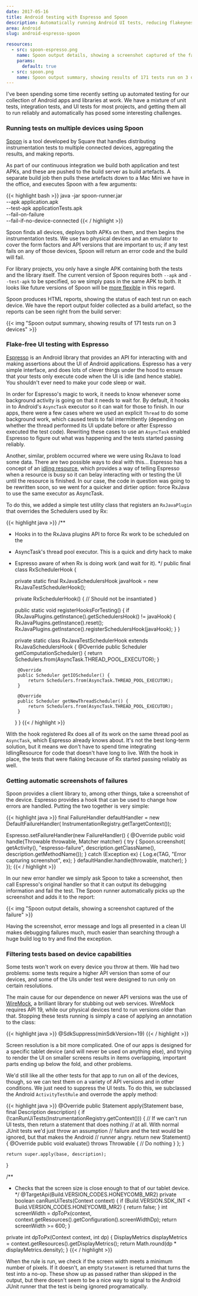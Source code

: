 ```yaml
---
date: 2017-05-16
title: Android testing with Espresso and Spoon
description: Automatically running Android UI tests, reducing flakeyness, and getting useful debugging information back on failure.
area: Android
slug: android-espresso-spoon

resources:
  - src: spoon-espresso.png
    name: Spoon output details, showing a screenshot captured of the failure
    params:
      default: true
  - src: spoon.png
    name: Spoon output summary, showing results of 171 tests run on 3 devices
---
```


I've been spending some time recently setting up automated testing for our
collection of Android apps and libraries at work. We have a mixture of unit
tests, integration tests, and UI tests for most projects, and getting them all
to run reliably and automatically has posed some interesting challenges.

### Running tests on multiple devices using Spoon

[Spoon](https://github.com/square/spoon) is a tool developed by Square that
handles distributing instrumentation tests to multiple connected devices,
aggregating the results, and making reports.

As part of our continuous integration we build both application and test APKs,
and these are pushed to the build server as build artefacts. A separate build
job then pulls these artefacts down to a Mac Mini we have in the office,
and executes Spoon with a few arguments:

{{< highlight bash >}}
java -jar spoon-runner.jar \
    --apk application.apk \
    --test-apk applicationTests.apk \
    --fail-on-failure \
    --fail-if-no-device-connected
{{< / highlight >}}

Spoon finds all devices, deploys both APKs on them, and then begins the
instrumentation tests. We use two physical devices and an emulator to cover
the form factors and API versions that are important to us; if any test fails
on any of those devices, Spoon will return an error code and the build will
fail.

<!--more-->

For library projects, you only have a single APK containing both the tests
and the library itself. The current version of Spoon requires both `--apk` and
`--test-apk` to be specified, so we simply pass in the same APK to both. It
looks like future versions of Spoon will be
[more flexible](https://github.com/square/spoon/pull/453) in this regard.

Spoon produces HTML reports, showing the status of each test run on each device.
We have the report output folder collected as a build artefact, so the reports
can be seen right from the build server:

{{< img "Spoon output summary, showing results of 171 tests run on 3 devices" >}}

### Flake-free UI testing with Espresso

[Espresso](https://developer.android.com/topic/libraries/testing-support-library/index.html#Espresso)
is an Android library that provides an API for interacting with and making
assertions about the UI of Android applications. Espresso has a very simple
interface, and does lots of clever things under the hood to ensure that your
tests only execute code when the UI is idle (and hence stable). You shouldn't
ever need to make your code sleep or wait.

In order for Espresso's magic to work, it needs to know whenever some background
activity is going on that it needs to wait for. By default, it hooks in to
Android's `AsyncTask` executor so it can wait for those to finish. In our apps,
there were a few cases where we used an explicit `Thread` to do some background
work, which caused tests to fail intermittently (depending on whether the thread
performed its UI update before or after Espresso executed the test code).
Rewriting these cases to use an `AsyncTask` enabled Espresso to figure out what
was happening and the tests started passing reliably.

Another, similar, problem occurred where we were using RxJava to load some data.
There are two possible ways to deal with this... Espresso has a concept of an
[idling resource](https://developer.android.com/reference/android/support/test/espresso/IdlingResource.html),
which provides a way of telling Espresso when a resource is busy so it can
belay interacting with or testing the UI until the resource is finished. In our
case, the code in question was going to be rewritten soon, so we went for a
quicker and dirtier option: force RxJava to use the same executor as AsyncTask.

To do this, we added a simple test utility class that registers an `RxJavaPlugin`
that overrides the Schedulers used by Rx:

{{< highlight java >}}
/**
 * Hooks in to the RxJava plugins API to force Rx work to be scheduled on the
 * AsyncTask's thread pool executor. This is a quick and dirty hack to make
 * Espresso aware of when Rx is doing work (and wait for it).
 */
public final class RxSchedulerHook {

    private static final RxJavaSchedulersHook javaHook =
            new RxJavaTestSchedulerHook();

    private RxSchedulerHook() {
        // Should not be insantiated
    }

    public static void registerHooksForTesting() {
        if (RxJavaPlugins.getInstance().getSchedulersHook() != javaHook) {
            RxJavaPlugins.getInstance().reset();
            RxJavaPlugins.getInstance().registerSchedulersHook(javaHook);
        }
    }

    private static class RxJavaTestSchedulerHook extends RxJavaSchedulersHook {
        @Override
        public Scheduler getComputationScheduler() {
            return Schedulers.from(AsyncTask.THREAD_POOL_EXECUTOR);
        }

        @Override
        public Scheduler getIOScheduler() {
            return Schedulers.from(AsyncTask.THREAD_POOL_EXECUTOR);
        }

        @Override
        public Scheduler getNewThreadScheduler() {
            return Schedulers.from(AsyncTask.THREAD_POOL_EXECUTOR);
        }
    }
}
{{< / highlight >}}

With the hook registered Rx does all of its work on the same thread pool as
`AsyncTask`, which Espresso already knows about. It's not the best long-term
solution, but it means we don't have to spend time integrating IdlingResource
for code that doesn't have long to live. With the hook in place, the tests
that were flaking because of Rx started passing reliably as well.

### Getting automatic screenshots of failures

Spoon provides a client library to, among other things, take a screenshot of
the device. Espresso provides a hook that can be used to change how errors
are handled. Putting the two together is very simple:

{{< highlight java >}}
final FailureHandler defaultHandler =
        new DefaultFailureHandler(
                InstrumentationRegistry.getTargetContext());

Espresso.setFailureHandler(new FailureHandler() {
    @Override
    public void handle(Throwable throwable, Matcher<View> matcher) {
        try {
            Spoon.screenshot(
                    getActivity(),
                    "espresso-failure",
                    description.getClassName(),
                    description.getMethodName());
        } catch (Exception ex) {
            Log.e(TAG, "Error capturing screenshot", ex);
        }
        defaultHandler.handle(throwable, matcher);
    }
});
{{< / highlight >}}

In our new error handler we simply ask Spoon to take a screenshot, then call
Espresso's original handler so that it can output its debugging information
and fail the test. The Spoon runner automatically picks up the screenshot and
adds it to the report:

{{< img "Spoon output details, showing a screenshot captured of the failure" >}}

Having the screenshot, error message and logs all presented in a clean UI
makes debugging failures much, much easier than searching through a huge build
log to try and find the exception.

### Filtering tests based on device capabilities

Some tests won't work on every device you throw at them. We had two problems:
some tests require a higher API version than some of our devices, and some
of the UIs under test were designed to run only on certain resolutions.

The main cause for our dependence on newer API versions was the use of
[WireMock](http://wiremock.org/), a brilliant library for stubbing out
web services. WireMock requires API 19, while our physical devices tend
to run versions older than that. Stopping these tests running is simply a case
of applying an annotation to the class:

{{< highlight java >}}
@SdkSuppress(minSdkVersion=19)
{{< / highlight >}}

Screen resolution is a bit more complicated. One of our apps is designed for
a specific tablet device (and will never be used on anything else), and trying
to render the UI on smaller screens results in items overlapping, important
parts ending up below the fold, and other problems.

We'd still like all the other tests for that app to run on all of the devices,
though, so we can test them on a variety of API versions and in other
conditions. We just need to suppress the UI tests. To do this, we subclassed
the Android `ActivityTestRule` and overrode the apply method:

{{< highlight java >}}
@Override
public Statement apply(Statement base, final Description description) {
    if (!canRunUiTests(InstrumentationRegistry.getContext())) {
        // If we can't run UI tests, then return a statement that does nothing
        // at all.  With normal JUnit tests we'd just throw an assumption
        // failure and the test would be ignored, but that makes the Android
        // runner angry.
        return new Statement() {
            @Override
            public void evaluate() throws Throwable {
                // Do nothing
            }
        };
    }

    return super.apply(base, description);
}

/**
 * Checks that the screen size is close enough to that of our tablet device.
 */
@TargetApi(Build.VERSION_CODES.HONEYCOMB_MR2)
private boolean canRunUiTests(Context context) {
    if (Build.VERSION.SDK_INT < Build.VERSION_CODES.HONEYCOMB_MR2) {
        return false;
    }
    int screenWidth = dpToPx(context,
            context.getResources().getConfiguration().screenWidthDp);
    return screenWidth >= 600;
}

private int dpToPx(Context context, int dp) {
    DisplayMetrics displayMetrics = context.getResources().getDisplayMetrics();
    return Math.round(dp * displayMetrics.density);
}
{{< / highlight >}}

When the rule is run, we check if the screen width meets a minimum number of
pixels. If it doesn't, an empty `Statement` is returned that turns the test
into a no-op. These show up as passed rather than skipped in the output, but
there doesn't seem to be a nice way to signal to the Android JUnit runner that
the test is being ignored programatically.
